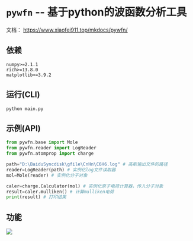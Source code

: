 # `pywfn` -- 基于python的波函数分析工具

文档： https://www.xiaofei911.top/mkdocs/pywfn/


## 依赖
```
numpy>=2.1.1
rich>=13.8.0
matplotlib>=3.9.2
```
## 运行(CLI)
``` shell
python main.py
```

## 示例(API)
```python
from pywfn.base import Mole
from pywfn.reader import LogReader
from pywfn.atomprop import charge

path="D:\BaiduSyncdisk\gfile\CnHn\C6H6.log" # 高斯输出文件的路径
reader=LogReader(path) # 实例化log文件读取器
mol=Mole(reader) # 实例化分子对象

caler=charge.Calculator(mol) # 实例化原子电荷计算器，传入分子对象
result=caler.mulliken() # 计算mulliken电荷
print(result) # 打印结果
```

## 功能
![](./docs/pywfn_xmind.png)